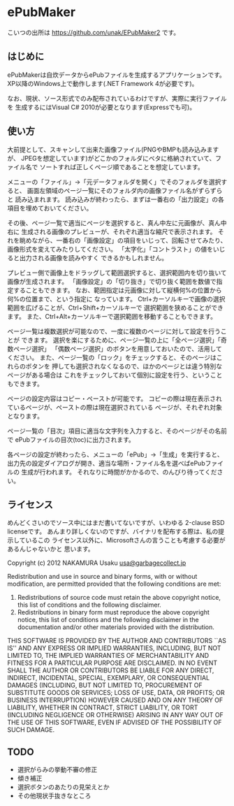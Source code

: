 ePubMaker
=========

こいつの出所は https://github.com/unak/EPubMaker2 です。

はじめに
--------
ePubMakerは自炊データからePubファイルを生成するアプリケーションです。
XP以降のWindows上で動作します(.NET Framework 4が必要です)。

なお、現状、ソース形式でのみ配布されているわけですが、実際に実行ファイルを
生成するにはVisual C# 2010が必要となります(Expressでも可)。


使い方
------
大前提として、スキャンして出来た画像ファイル(PNGやBMPも読み込みますが、
JPEGを想定しています)がどこかのフォルダにベタに格納されていて、ファイル名で
ソートすれば正しくページ順であることを想定しています。

メニューの「ファイル」→「元データフォルダを開く」でそのフォルダを選択すると、
画面左領域のページ一覧にそのフォルダ内の画像ファイル名がずらずらと
読み込まれます。
読み込みが終わったら、まずは一番右の「出力設定」の各項目を埋めておいてください。

その後、ページ一覧で適当にページを選択すると、真ん中左に元画像が、真ん中右に
生成される画像のプレビューが、それぞれ適当な縮尺で表示されます。
それを眺めながら、一番右の「画像設定」の項目をいじって、回転させてみたり、
画像形式を変えてみたりしてください。
「太字化」「コントラスト」の値をいじると出力される画像を読みやすく
できるかもしれません。


プレビュー側で画像上をドラッグして範囲選択すると、選択範囲内を切り抜いて
画像が生成されます。
「画像設定」の「切り抜き」で切り抜く範囲を数値で指定することもできます。
なお、範囲指定は元画像に対して縦横何%の位置から何%の位置まで、という指定に
なっています。
Ctrl+カーソルキーで画像の選択範囲を広げることが、Ctrl+Shift+カーソルキーで
選択範囲を狭めることができます。
また、Ctrl+Alt+カーソルキーで選択範囲を移動することもできます。

ページ一覧は複数選択が可能なので、一度に複数のページに対して設定を行うことが
できます。
選択を楽にするために、ページ一覧の上に「全ページ選択」「奇数ページ選択」
「偶数ページ選択」のボタンを用意しておいたので、活用してください。
また、ページ一覧の「ロック」をチェックすると、そのページはこれらのボタンを
押しても選択されなくなるので、ほかのページとは違う特別なページがある場合は
これをチェックしておいて個別に設定を行う、ということもできます。

ページの設定内容はコピー・ペーストが可能です。
コピーの際は現在表示されているページが、ペーストの際は現在選択されている
ページが、それぞれ対象となります。

ページ一覧の「目次」項目に適当な文字列を入力すると、そのページがその名前で
ePubファイルの目次(toc)に出力されます。

各ページの設定が終わったら、メニューの「ePub」→「生成」を実行すると、
出力先の設定ダイアログが開き、適当な場所・ファイル名を選べばePubファイルの
生成が行われます。
それなりに時間がかかるので、のんびり待ってください。


ライセンス
----------
めんどくさいのでソース中にはまだ書いてないですが、いわゆる
2-clause BSD licenseです。
あんまり詳しくないのですが、バイナリを配布する際は、私の提示しているこの
ライセンス以外に、Microsoftさんの言うことも考慮する必要があるんじゃないかと
思います。

Copyright (c) 2012  NAKAMURA Usaku <usa@garbagecollect.jp>

Redistribution and use in source and binary forms, with or without
modification, are permitted provided that the following conditions
are met:

1. Redistributions of source code must retain the above copyright
   notice, this list of conditions and the following disclaimer.
2. Redistributions in binary form must reproduce the above copyright
   notice, this list of conditions and the following disclaimer in the
   documentation and/or other materials provided with the distribution.

THIS SOFTWARE IS PROVIDED BY THE AUTHOR AND CONTRIBUTORS ``AS IS'' AND
ANY EXPRESS OR IMPLIED WARRANTIES, INCLUDING, BUT NOT LIMITED TO, THE
IMPLIED WARRANTIES OF MERCHANTABILITY AND FITNESS FOR A PARTICULAR
PURPOSE ARE DISCLAIMED.  IN NO EVENT SHALL THE AUTHOR OR CONTRIBUTORS
BE LIABLE FOR ANY DIRECT, INDIRECT, INCIDENTAL, SPECIAL, EXEMPLARY, OR
CONSEQUENTIAL DAMAGES (INCLUDING, BUT NOT LIMITED TO, PROCUREMENT OF
SUBSTITUTE GOODS OR SERVICES; LOSS OF USE, DATA, OR PROFITS; OR
BUSINESS INTERRUPTION) HOWEVER CAUSED AND ON ANY THEORY OF LIABILITY,
WHETHER IN CONTRACT, STRICT LIABILITY, OR TORT (INCLUDING NEGLIGENCE
OR OTHERWISE) ARISING IN ANY WAY OUT OF THE USE OF THIS SOFTWARE, EVEN
IF ADVISED OF THE POSSIBILITY OF SUCH DAMAGE.


TODO
----
* 選択がらみの挙動不審の修正
* 傾き補正
* 選択ボタンのあたりの見栄えとか
* その他現状手抜きなところ
